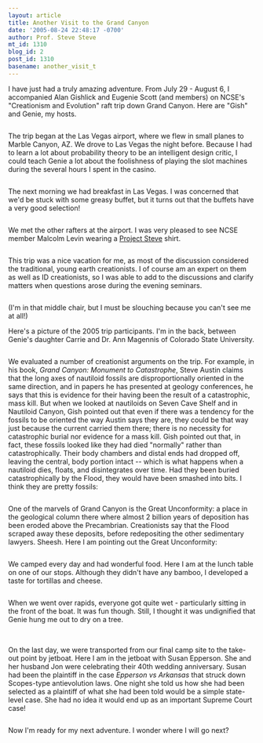 ```yaml
---
layout: article
title: Another Visit to the Grand Canyon
date: '2005-08-24 22:48:17 -0700'
author: Prof. Steve Steve
mt_id: 1310
blog_id: 2
post_id: 1310
basename: another_visit_t
---
```

I have just had a truly amazing adventure. From July 29 - August 6, I accompanied Alan Gishlick and Eugenie Scott (and members) on NCSE's "Creationism and Evolution" raft trip down Grand Canyon. Here are "Gish" and Genie, my hosts.

<img src="{{ site.baseurl }}/uploads/2005/gishandgenie.jpg" alt="" />

The trip began at the Las Vegas airport, where we flew in small planes to Marble Canyon, AZ. We drove to Las Vegas the night before. Because I had to learn a lot about probability theory to be an intelligent design critic, I could teach Genie a lot about the foolishness of playing the slot machines during the several hours I spent in the casino.

<img src="{{ site.baseurl }}/uploads/2005/slots.jpg" alt="" style="" />

The next morning we had breakfast in Las Vegas. I was concerned that we'd be stuck with some greasy buffet, but it turns out that the buffets have a very good selection!

<img src="{{ site.baseurl }}/uploads/2005/breakfast.jpg" alt="" />

We met the other rafters at the airport. I was very pleased to see NCSE member Malcolm Levin wearing a [Project Steve](http://www.ncseweb.org/article.asp?category=18) shirt.

<img src="{{ site.baseurl }}/uploads/2005/malcolm.jpg" alt="" />

This trip was a nice vacation for me, as most of the discussion considered the traditional, young earth creationists. I of course am an expert on them as well as ID creationists, so I was able to add to the discussions and clarify matters when questions arose during the evening seminars.

<img src="{{ site.baseurl }}/uploads/2005/seminar.jpg" alt="" style="" />

(I'm in that middle chair, but I must be slouching because you can't see me at all!)

Here's a picture of the 2005 trip participants. I'm in the back, between Genie's daughter Carrie and Dr. Ann Magennis of Colorado State University.

<img src="{{ site.baseurl }}/uploads/2005/group.jpg" alt="" style="" />

We evaluated a number of creationist arguments on the trip. For example, in his book, _Grand Canyon: Monument to Catastrophe_, Steve Austin claims that the long axes of nautiloid fossils are disproportionally oriented in the same direction, and in papers he has presented at geology conferences, he says that this is evidence for their having been the result of a catastrophic, mass kill. But when we looked at nautiloids on Seven Cave Shelf and in Nautiloid Canyon, Gish pointed out that even if there was a tendency for the fossils to be oriented the way Austin says they are, they could be that way just because the current carried them there; there is no necessity for catastrophic burial nor evidence for a mass kill. Gish pointed out that, in fact, these fossils looked like they had died "normally" rather than catastrophically. Their body chambers and distal ends had dropped off, leaving the central, body portion intact -- which is what happens when a nautiloid dies, floats, and disintegrates over time. Had they been buried catastrophically by the Flood, they would have been smashed into bits. I think they are pretty fossils:

<img src="{{ site.baseurl }}/uploads/2005/nautiloid.jpg" alt="" style="" />

One of the marvels of Grand Canyon is the Great Unconformity: a place in the geological column there where almost 2 billion years of deposition has been eroded above the Precambrian. Creationists say that the Flood scraped away these deposits, before redepositing the other sedimentary lawyers. Sheesh. Here I am pointing out the Great Unconformity:

<img src="{{ site.baseurl }}/uploads/2005/gu.jpg" alt="" style="" />

We camped every day and had wonderful food. Here I am at the lunch table on one of our stops. Although they didn't have any bamboo, I developed a taste for tortillas and cheese.

<img src="{{ site.baseurl }}/uploads/2005/lunch.jpg" alt="" style="" />

When we went over rapids, everyone got quite wet - particularly sitting in the front of the boat. It was fun though. Still, I thought it was undignified that Genie hung me out to dry on a tree.

<img src="{{ site.baseurl }}/uploads/2005/rapids.jpg" alt="" style="" />

<img src="{{ site.baseurl }}/uploads/2005/imflyingjack.jpg" alt="" style="" />

<img src="{{ site.baseurl }}/uploads/2005/drying.jpg" alt="" style="" />

On the last day, we were transported from our final camp site to the take-out point by jetboat. Here I am in the jetboat with Susan Epperson. She and her husband Jon were celebrating their 40th wedding anniversary. Susan had been the plaintiff in the case _Epperson vs Arkansas_ that struck down Scopes-type antievolution laws. One night she told us how she had been selected as a plaintiff of what she had been told would be a simple state-level case. She had no idea it would end up as an important Supreme Court case!

<img src="{{ site.baseurl }}/uploads/2005/susan.jpg" alt="" style="" />

Now I'm ready for my next adventure. I wonder where I will go next?
